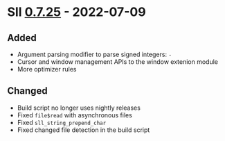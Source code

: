 # Sll [0.7.25] - 2022-07-09

## Added

- Argument parsing modifier to parse signed integers: `-`
- Cursor and window management APIs to the window extenion module
- More optimizer rules

## Changed

- Build script no longer uses nightly releases
- Fixed `file$read` with asynchronous files
- Fixed `sll_string_prepend_char`
- Fixed changed file detection in the build script

[0.7.25]: https://github.com/sl-lang/sll/compare/sll-v0.7.24...sll-v0.7.25
